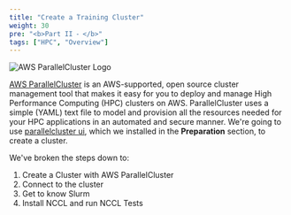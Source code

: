 ```yaml
---
title: "Create a Training Cluster"
weight: 30
pre: "<b>Part II ⁃ </b>"
tags: ["HPC", "Overview"]
---
```


![AWS ParallelCluster Logo](/images/03-cluster/aws-parallelclusterlogo.png)

[AWS ParallelCluster](https://github.com/aws/aws-parallelcluster) is an AWS-supported, open source cluster management tool that makes it easy for you to deploy and manage High Performance Computing (HPC) clusters on AWS. ParallelCluster uses a simple (YAML) text file to model and provision all the resources needed for your HPC applications in an automated and secure manner. We're going to use [parallelcluster ui](https://github.com/aws/aws-parallelcluster-ui), which we installed in the **Preparation** section, to  create a cluster.

We've broken the steps down to:

1. Create a Cluster with AWS ParallelCluster
2. Connect to the cluster
3. Get to know Slurm
4. Install NCCL and run NCCL Tests
